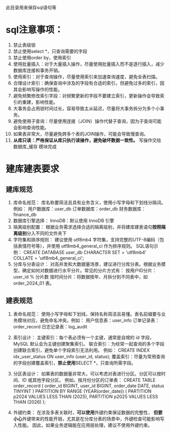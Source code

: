 此目录用来保存sql语句等

# sql**注意事项**：

1. 禁止表级锁
2. 禁止使用select *，只查询需要的字段
3. 禁止使用order by，使用索引
4. 使用批量插入：对于大量插入操作，尽量使用批量插入而不是逐行插入，减少数据库连接和事务开销。
5. 使用索引：对于查询操作，尽量使用索引来加速查询速度，避免全表扫描。
6. 合理设计索引：确保查询中涉及的字段有合适的索引，但避免过多的索引，因其会影响写操作的性能。
7. 避免频繁修改索引字段：对频繁更新的字段不要建立索引，更新操作会导致索引的重建，影响性能。
8. 大事务会占用锁时间过长，容易导致主从延迟，尽量将大事务拆分为多个小事务。
9. 避免使用子查询：尽量使用连接（JOIN）操作代替子查询，因为子查询可能会影响查询性能。
10. 如果表非常大，尽量避免跨多个表的JOIN操作，可能会导致慢查询。
11. **从库只读：严格保证从库只执行读操作，避免破坏数据一致性。** 写操作交给 数据库_缓存 模块完成

# **建库建表要求**

## 建库规范

1. 库命名规范：
   库名称要简洁且具有业务含义，使用小写字母和下划线分隔词。例如：
   用户数据库：user_db
   订单数据库：order_db
   财务数据库：finance_db
2. 数据库引擎选择：
   InnoDB：默认使用 InnoDB 引擎
3. 隔离级别配置：
    根据业务需求选择合适的隔离级别，并将建库建表语句**按照隔离级别**分入不同的文件夹下
4. 字符集和排序规则：
    建议使用 utf8mb4 字符集，支持完整的UTF-8编码（包括表情符号等），并使用 utf8mb4_general_ci 作为排序规则。
    SQL语句示例：
    CREATE DATABASE user_db
    CHARACTER SET = 'utf8mb4'
    COLLATE = 'utf8mb4_general_ci';
5. 分库与分表设计：
    对高并发和大数据量场景，建议进行分库分表。根据业务模型，确定如何对数据进行水平分片。常见的分片方式有：
    按用户ID分片：user_id % 分片数
    按时间分片：将数据按年、月拆分到不同表中，如 order_2024_01 表。


## 建表规范
1. 表命名规范：
    使用小写字母和下划线，保持名称简洁且易懂。表名前缀要与业务模块对应，避免命名冲突。例如：
    用户信息表：user_info
    订单记录表：order_record
    日志记录表：log_audit
2. 索引设计：
    主键索引：每个表必须有一个主键，通常是自增的 id 字段，MySQL 默认会为主键创建聚集索引。
    联合索引：为经常一起查询的多个字段创建联合索引，避免单个字段索引无法利用。
    例如：
    CREATE INDEX idx_user_status ON user_info (user_id, status);
    覆盖索引：尽量为常用查询的字段创建覆盖索引，**禁止使用**SELECT *，只查询所需字段。
3. 分区表设计：
    如果表的数据量非常大，可以考虑对表进行分区。分区可以按时间、ID 或其他字段分区。
    例如，按月份分区的订单表：
    CREATE TABLE order_record (
    order_id BIGINT,
    user_id BIGINT,
    order_date DATE,
    status TINYINT
    ) PARTITION BY RANGE (YEAR(order_date)) (
    PARTITION p2024 VALUES LESS THAN (2025),
    PARTITION p2025 VALUES LESS THAN (2026)
    );

4. 外键约束：
    在涉及多表关联时，**可以使用**外键约束保证数据的完整性，
    **但要小心**外键带来的性能开销，尤其是在分库分表的场景中，外键检查可能影响写入性能。
    因此，如果业务逻辑能在应用层处理，建议不使用外键约束。

